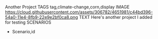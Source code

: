 Another Project
TAGS
tag,climate-change,corn,display
IMAGE
https://cloud.githubusercontent.com/assets/306782/4651981/c44bd396-54a0-11e4-8fb9-22e9e2bf0ca8.png
TEXT
Here's another project I added for testing
SCENARIOS
- Scenario,id